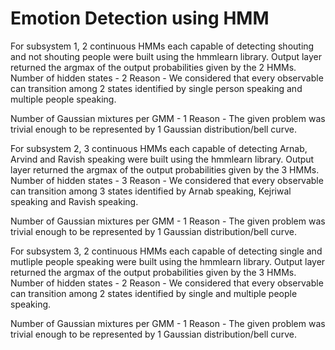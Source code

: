 # Emotion Detection using HMM

For subsystem 1,
2 continuous HMMs each capable of detecting shouting and not shouting people were built using the hmmlearn library. 
Output layer returned the argmax of the output probabilities given by the 2 HMMs.
Number of hidden states - 2
Reason - 
We considered that every observable can transition among 2 states identified by single person speaking and multiple people speaking.

Number of Gaussian mixtures per GMM - 1
Reason - 
The given problem was trivial enough to be represented by 1 Gaussian distribution/bell curve.

For subsystem 2,
3 continuous HMMs each capable of detecting Arnab, Arvind and Ravish speaking were built using the hmmlearn library. 
Output layer returned the argmax of the output probabilities given by the 3 HMMs.
Number of hidden states - 3
Reason - 
We considered that every observable can transition among 3 states identified by Arnab speaking, Kejriwal speaking and Ravish speaking.

Number of Gaussian mixtures per GMM - 1
Reason - 
The given problem was trivial enough to be represented by 1 Gaussian distribution/bell curve.

For subsystem 3,
2 continuous HMMs each capable of detecting single and mutliple people speaking were built using the hmmlearn library. 
Output layer returned the argmax of the output probabilities given by the 3 HMMs.
Number of hidden states - 2
Reason - 
We considered that every observable can transition among 2 states identified by single and multiple people speaking.

Number of Gaussian mixtures per GMM - 1
Reason - 
The given problem was trivial enough to be represented by 1 Gaussian distribution/bell curve.